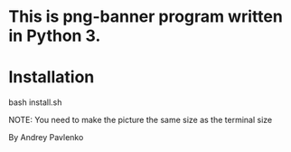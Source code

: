 # This is png-banner program written in Python 3.

# Installation

bash install.sh

NOTE: You need to make the picture the same size as the terminal size

By Andrey Pavlenko